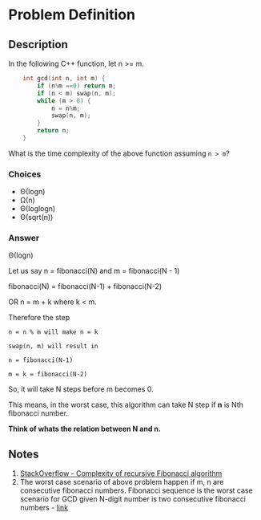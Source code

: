 # Problem Definition

## Description

In the following C++ function, let n >= m.

```C++
    int gcd(int n, int m) {
        if (n%m ==0) return m;
        if (n < m) swap(n, m);
        while (m > 0) {
            n = n%m;
            swap(n, m);
        }
        return n;
    }
```

What is the time complexity of the above function assuming `n > m`?

### Choices

* Θ(logn)
* Ω(n)
* Θ(loglogn)
* Θ(sqrt(n))

### Answer

Θ(logn)

Let us say n = fibonacci(N) and m = fibonacci(N - 1)

fibonacci(N) = fibonacci(N-1) + fibonacci(N-2)

OR n = m + k where k < m.

Therefore the step

```plaintext
n = n % m will make n = k

swap(n, m) will result in

n = fibonacci(N-1)

m = k = fibonacci(N-2)
```

So, it will take N steps before m becomes 0.

This means, in the worst case, this algorithm can take N step if **n** is Nth fibonacci number.

**Think of whats the relation between N and n.**

## Notes

1. [StackOverflow - Complexity of recursive Fibonacci algorithm](https://cs.stackexchange.com/questions/14733/complexity-of-recursive-fibonacci-algorithm)
1. The worst case scenario of above problem happen if m, n are consecutive fibonacci numbers. Fibonacci sequence is the worst case scenario for GCD given N-digit number is two consecutive fibonacci numbers - [link](https://en.wikipedia.org/wiki/Euclidean_algorithm#Algorithmic_efficiency)